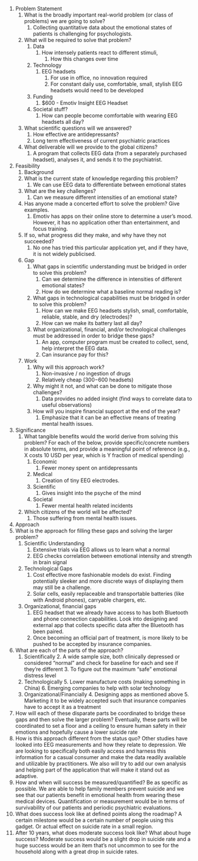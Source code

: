 1. Problem Statement
   1. What is the broadly important real-world problem (or class of problems) we are going to solve?
      1. Collecting quantitative data about the emotional states of patients is challenging for psychologists.
   1. What will be required to solve that problem?
      1. Data
         1. How intensely patients react to different stimuli,
            1. How this changes over time
      1. Technology
         1. EEG headsets
            1. For use in office, no innovation required
            2. For constant daily use, comfortable, small, stylish EEG headsets would need to be developed
      1. Funding
         1. $600 - Emotiv Insight EEG Headset
      1. Societal stuff?
         1. How can people become comfortable with wearing EEG headsets all day?
   1. What scientific questions will we answered?
      1. How effective are antidepressants?
      2. Long term effectiveness of current psychiatric practices
   1. What deliverable will we provide to the global citizens?
      1. A program that collects EEG data (from a separately purchased headset), analyses it, and sends it to the psychiatrist.
1. Feasibility
   1.  Background
      1. What is the current state of knowledge regarding this problem? 
         1. We can use EEG data to differentiate between emotional states
      1. What are the key challenges? 
         1. Can we measure different intensities of an emotional state?
      1. Has anyone made a concerted effort to solve the problem? Give examples. 
         1. Emotiv has apps on their online store to determine a user’s mood. However, it has no application other than entertainment, and focus training.
      1. If so, what progress did they make, and why have they not succeeded?
         1. No one has tried this particular application yet, and if they have, it is not widely publicised.
   1. Gap
      1. What gaps in scientific understanding must be bridged in order to solve this problem? 
         1. Can we determine the difference in intensities of different emotional states?
         2. How do we determine what a baseline normal reading is?
      1. What gaps in technological  capabilities must be bridged in order to solve this problem? 
         1. How can we make EEG headsets stylish, small, comfortable, reliable, stable, and dry (electrodes)?
         2. How can we make its battery last all day?
      1. What organizational, financial, and/or technological challenges must be addressed in order to bridge these gaps?
         1. An app, computer program must be created to collect, send, help interpret the EEG data.
         2. Can insurance pay for this?
   1. Work
      1. Why will this approach work? 
         1. Non-invasive / no ingestion of drugs
         2. Relatively cheap ($300-$600 headsets)
      1. Why might it not, and what can be done to mitigate those challenges? 
         1. Data provides no added insight (find ways to correlate data to useful observations)
      1. How will you inspire financial support at the end of the year?
         1. Emphasize that it can be an effective means of treating mental health issues.
1. Significance
   1. What tangible benefits would the world derive from solving this problem? For each of the below, provide specific/concrete numbers in absolute terms, and provide a meaningful point of reference (e.g., X costs 10 USD per year, which is Y fraction of medical spending)
      1. Economic
         1. Fewer money spent on antidepressants
      1. Medical
         1. Creation of tiny EEG electrodes.
      1. Scientific
         1. Gives insight into the psyche of the mind
      1. Societal
         1. Fewer mental health related incidents
   1. Which citizens of the world will be affected?
      1. Those suffering from mental health issues.
1.  Approach
   1. What is the approach for filling these gaps and solving the larger problem?
      1. Scientific Understanding
         1. Extensive trials via EEG allows us to learn what a normal 
         2. EEG checks correlation between emotional intensity and strength in brain signal 
      1. Technological Gaps
         1. Cost effective more fashionable models do exist. Finding potentially sleeker and more discrete ways of displaying them may still be a challenge.
         2. Solar cells, easily replaceable and transportable batteries (like with Android phones), carryable chargers, etc.
      1. Organizational, financial gaps
         1. EEG headset that we already have access to has both Bluetooth and phone connection capabilities. Look into designing and external app that collects specific data after the Bluetooth has been paired.
         2. Once becoming an official part of treatment, is more likely to be pushed to be accepted by insurance companies.
   1. What are each of the parts of the approach?
      1. Scientifically
         2. A wide sample size, both clinically depressed or considered “normal” and check for baseline for each and see if they’re different
         3. To figure out the maximum “safe” emotional distress level
      4. Technologically
         5. Lower manufacture costs (making something in China)
         6. Emerging companies to help with solar technology
      3. Organizational/Financially
         4. Designing apps as mentioned above
         5. Marketing it to be widely accepted such that insurance companies have to accept it as a treatment
   1. How will each of these disparate parts be coordinated to bridge these gaps and then solve the larger problem? 
        Eventually, these parts will be coordinated to set a floor and a ceiling to ensure human safety in their emotions  and hopefully cause a lower suicide rate
   1. How is this approach different from the status quo?
        Other studies have looked into EEG measurements and how they relate to depression. We are looking to specifically both easily access and harness this information for a casual consumer and make the data readily available and utilizable by practitioners. We also will try to add our own analysis and helping part of the application that will make it stand out as adaptive.
   1. How and when will success be measured/quantified?  Be as specific as possible.
        We are able to help family members prevent suicide and we see that our       patients benefit in emotional health from wearing these medical devices. Quantification or measurement would be in terms of survivability of our patients and periodic psychiatric evaluations.
   1. What does success look like at defined points along the roadmap?
        A certain milestone would be a certain number of people using this gadget. Or actual effect on suicide rate in a small region.
   1. After 10 years, what does moderate success look like? What about huge success?
                Moderate success would be a slight drop in suicide rate and a huge success would be an item that’s not uncommon to see for the household along with a great drop in suicide rates.
